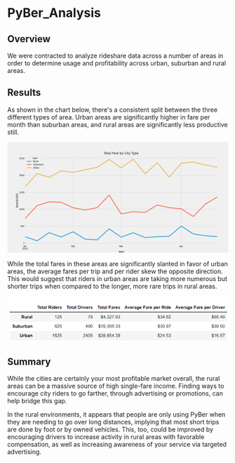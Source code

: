 # PyBer_Analysis

## Overview

We were contracted to analyze rideshare data across a number of areas in order to determine usage and profitability across urban, suburban and rural areas. 

## Results

As shown in the chart below, there's a consistent split between the three different types of area. Urban areas are significantly higher in fare per month than suburban areas, and rural areas are significantly less productive still. 

![](https://github.com/Mickie-n-s/PyBer_Analysis/blob/main/PyBer_Analysis/analysis/PyBer_fare_summary.png)

While the total fares in these areas are significantly slanted in favor of urban areas, the average fares per trip and per rider skew the opposite direction. This would suggest that riders in urban areas are taking more numerous but shorter trips when compared to the longer, more rare trips in rural areas. 

![](https://github.com/Mickie-n-s/PyBer_Analysis/blob/main/Data%20Summary.png)

## Summary

While the cities are certainly your most profitable market overall, the rural areas can be a massive source of high single-fare income. Finding ways to encourage city riders to go farther, through advertising or promotions, can help bridge this gap. 

In the rural environments, it appears that people are only using PyBer when they are needing to go over long distances, implying that most short trips are done by foot or by owned vehicles. This, too, could be improved by encouraging drivers to increase activity in rural areas with favorable compensation, as well as increasing awareness of your service via targeted advertising. 
